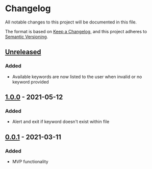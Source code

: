 # Changelog
All notable changes to this project will be documented in this file.

The format is based on [Keep a Changelog](https://keepachangelog.com/en/1.0.0/),
and this project adheres to [Semantic Versioning](https://semver.org/spec/v2.0.0.html).

## [Unreleased]
### Added
- Available keywords are now listed to the user when invalid or no keyword provided

## [1.0.0] - 2021-05-12
### Added
- Alert and exit if keyword doesn't exist within file

## [0.0.1] - 2021-03-11
### Added
- MVP functionality

[Unreleased]: https://github.com/olivierlacan/keep-a-changelog/compare/v1.0.0...HEAD
[1.0.0]: https://github.com/jonshort/cenv/releases/tag/v0.0.1...v1.0.0
[0.0.1]: https://github.com/jonshort/cenv/releases/tag/v0.0.1
